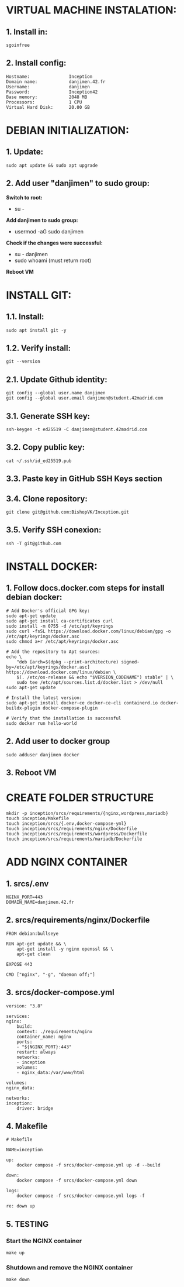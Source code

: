 # VIRTUAL MACHINE INSTALATION:
## 1.	Install in:
	sgoinfree

## 2.	Install config:
	Hostname:				Inception
	Domain name:			danjimen.42.fr
	Username:				danjimen
	Password:				Inception42
	Base memory:			2048 MB
	Processors:				1 CPU
	Virtual Hard Disk:		20.00 GB


# DEBIAN INITIALIZATION:
## 1.	Update:
	sudo apt update && sudo apt upgrade

## 2.	Add user "danjimen" to sudo group:
**Switch to root:**
-	su -

**Add danjimen to sudo group:**
-	usermod -aG sudo danjimen

**Check if the changes were successful:**
-	su - danjimen
-	sudo whoami (must return root)

**Reboot VM**


# INSTALL GIT:
## 1.1. Install:
	sudo apt install git -y
## 1.2. Verify install:
	git --version

## 2.1. Update Github identity:
	git config --global user.name danjimen
	git config --global user.email danjimen@student.42madrid.com

## 3.1. Generate SSH key:
	ssh-keygen -t ed25519 -C danjimen@student.42madrid.com
## 3.2. Copy public key:
	cat ~/.ssh/id_ed25519.pub
## 3.3. Paste key in GitHub SSH Keys section
## 3.4. Clone repository:
	git clone git@github.com:BishopVK/Inception.git
## 3.5. Verify SSH conexion:
	ssh -T git@github.com


# INSTALL DOCKER:
## 1. Follow docs.docker.com steps for install debian docker:
	# Add Docker's official GPG key:
	sudo apt-get update
	sudo apt-get install ca-certificates curl
	sudo install -m 0755 -d /etc/apt/keyrings
	sudo curl -fsSL https://download.docker.com/linux/debian/gpg -o /etc/apt/keyrings/docker.asc
	sudo chmod a+r /etc/apt/keyrings/docker.asc

	# Add the repository to Apt sources:
	echo \
		"deb [arch=$(dpkg --print-architecture) signed-by=/etc/apt/keyrings/docker.asc] https://download.docker.com/linux/debian \
		$(. /etc/os-release && echo "$VERSION_CODENAME") stable" | \
		sudo tee /etc/apt/sources.list.d/docker.list > /dev/null
	sudo apt-get update

	# Install the latest version:
	sudo apt-get install docker-ce docker-ce-cli containerd.io docker-buildx-plugin docker-compose-plugin

	# Verify that the installation is successful
	sudo docker run hello-world
##	2. Add user to docker group
	sudo adduser danjimen docker
##	3. Reboot VM


# CREATE FOLDER STRUCTURE
	mkdir -p inception/srcs/requirements/{nginx,wordpress,mariadb}
	touch inception/Makefile
	touch inception/srcs/{.env,docker-compose-yml}
	touch inception/srcs/requirements/nginx/Dockerfile
	touch inception/srcs/requirements/wordpress/Dockerfile
	touch inception/srcs/requirements/mariadb/Dockerfile


# ADD NGINX CONTAINER

## 1. srcs/.env
	NGINX_PORT=443
	DOMAIN_NAME=danjimen.42.fr

## 2. srcs/requirements/nginx/Dockerfile
	FROM debian:bullseye

	RUN apt-get update && \
		apt-get install -y nginx openssl && \
		apt-get clean

	EXPOSE 443

	CMD ["nginx", "-g", "daemon off;"]

## 3. srcs/docker-compose.yml
	version: "3.8"

	services:
	nginx:
		build:
		context: ./requirements/nginx
		container_name: nginx
		ports:
		- "${NGINX_PORT}:443"
		restart: always
		networks:
		- inception
		volumes:
		- nginx_data:/var/www/html

	volumes:
	nginx_data:

	networks:
	inception:
		driver: bridge

## 4. Makefile
	# Makefile

	NAME=inception

	up:
		docker compose -f srcs/docker-compose.yml up -d --build

	down:
		docker compose -f srcs/docker-compose.yml down

	logs:
		docker compose -f srcs/docker-compose.yml logs -f

	re: down up

## 5. TESTING
### Start the NGINX container
	make up
### Shutdown and remove the NGINX container
	make down
